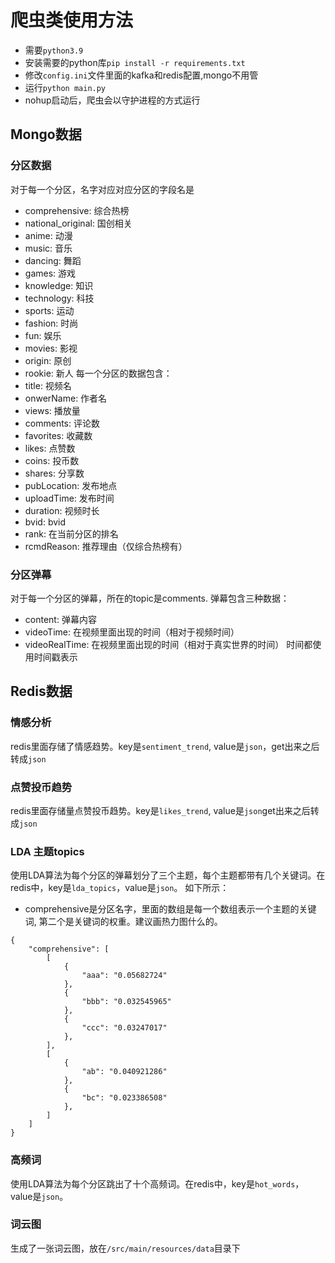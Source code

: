# 爬虫类使用方法
* 需要`python3.9`
* 安装需要的python库`pip install -r requirements.txt`
* 修改`config.ini`文件里面的kafka和redis配置,mongo不用管
* 运行`python main.py`
* nohup启动后，爬虫会以守护进程的方式运行
## Mongo数据
### 分区数据
对于每一个分区，名字对应对应分区的字段名是
* comprehensive: 综合热榜
* national_original: 国创相关
* anime: 动漫
* music: 音乐
* dancing: 舞蹈
* games: 游戏
* knowledge: 知识
* technology: 科技
* sports: 运动
* fashion: 时尚
* fun: 娱乐
* movies: 影视
* origin: 原创
* rookie: 新人
每一个分区的数据包含：
* title: 视频名
* onwerName: 作者名
* views: 播放量
* comments: 评论数
* favorites: 收藏数
* likes: 点赞数
* coins: 投币数
* shares: 分享数
* pubLocation: 发布地点
* uploadTime: 发布时间
* duration: 视频时长
* bvid: bvid
* rank: 在当前分区的排名
* rcmdReason: 推荐理由（仅综合热榜有）
### 分区弹幕
对于每一个分区的弹幕，所在的topic是comments.
弹幕包含三种数据：
* content: 弹幕内容
* videoTime: 在视频里面出现的时间（相对于视频时间）
* videoRealTime: 在视频里面出现的时间（相对于真实世界的时间）
时间都使用时间戳表示
## Redis数据
### 情感分析
redis里面存储了情感趋势。key是`sentiment_trend`, value是`json`，get出来之后转成`json`
### 点赞投币趋势
redis里面存储量点赞投币趋势。key是`likes_trend`, value是`json`get出来之后转成`json`
### LDA 主题topics
使用LDA算法为每个分区的弹幕划分了三个主题，每个主题都带有几个关键词。在redis中，key是`lda_topics`，value是`json`。
如下所示：
* comprehensive是分区名字，里面的数组是每一个数组表示一个主题的关键词, 第二个是关键词的权重。建议画热力图什么的。
```
{
    "comprehensive": [
        [
            {
                "aaa": "0.05682724"
            },
            {
                "bbb": "0.032545965"
            },
            {
                "ccc": "0.03247017"
            },
        ],
        [
            {
                "ab": "0.040921286"
            },
            {
                "bc": "0.023386508"
            },
        ]
    ]
}
```
### 高频词
使用LDA算法为每个分区跳出了十个高频词。在redis中，key是`hot_words`，value是`json`。

### 词云图
生成了一张词云图，放在`/src/main/resources/data`目录下